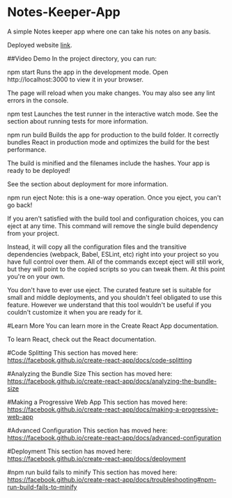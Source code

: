 # Notes-Keeper-App
A simple Notes keeper app where one can take his notes on any basis.

Deployed website [link](https://dayaanand-notes-keeper-app.web.app/).

##Video Demo
In the project directory, you can run:

npm start
Runs the app in the development mode.
Open http://localhost:3000 to view it in your browser.

The page will reload when you make changes.
You may also see any lint errors in the console.

npm test
Launches the test runner in the interactive watch mode.
See the section about running tests for more information.

npm run build
Builds the app for production to the build folder.
It correctly bundles React in production mode and optimizes the build for the best performance.

The build is minified and the filenames include the hashes.
Your app is ready to be deployed!

See the section about deployment for more information.

npm run eject
Note: this is a one-way operation. Once you eject, you can't go back!

If you aren't satisfied with the build tool and configuration choices, you can eject at any time. This command will remove the single build dependency from your project.

Instead, it will copy all the configuration files and the transitive dependencies (webpack, Babel, ESLint, etc) right into your project so you have full control over them. All of the commands except eject will still work, but they will point to the copied scripts so you can tweak them. At this point you're on your own.

You don't have to ever use eject. The curated feature set is suitable for small and middle deployments, and you shouldn't feel obligated to use this feature. However we understand that this tool wouldn't be useful if you couldn't customize it when you are ready for it.

#Learn More
You can learn more in the Create React App documentation.

To learn React, check out the React documentation.

#Code Splitting
This section has moved here: https://facebook.github.io/create-react-app/docs/code-splitting

#Analyzing the Bundle Size
This section has moved here: https://facebook.github.io/create-react-app/docs/analyzing-the-bundle-size

#Making a Progressive Web App
This section has moved here: https://facebook.github.io/create-react-app/docs/making-a-progressive-web-app

#Advanced Configuration
This section has moved here: https://facebook.github.io/create-react-app/docs/advanced-configuration

#Deployment
This section has moved here: https://facebook.github.io/create-react-app/docs/deployment

#npm run build fails to minify
This section has moved here: https://facebook.github.io/create-react-app/docs/troubleshooting#npm-run-build-fails-to-minify
